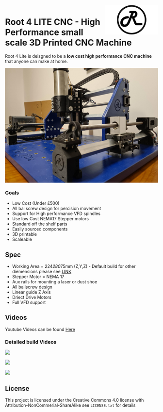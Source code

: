 <img align="right" width=175 src="https://raw.githubusercontent.com/RootCNC/Root_4_Lite/main/Media/R_Logo.png" />

# Root 4 LITE CNC - High Performance small scale 3D Printed CNC Machine 

Root 4 Lite is deisgned to be a **low cost high performance CNC machine** that anyone can make at home.

<img align="center" width=600 src="https://raw.githubusercontent.com/RootCNC/Root_4_Lite/main/Media/Root_4_Lite.jpg" />

### Goals
- Low Cost (Under £500)
- All bal screw design for percision movement
- Support for High performance VFD spindles
- Use low Cost NEMA17 Stepper motors
- Standard off the shelf parts
- Easily sourced components
- 3D printable
- Scaleable

## Spec
- Working Area = 224*280*75mm (Z,Y,Z) - Default build for other diemensions please see [LINK](https://github.com/RootCNC/Root_4_Lite/blob/main/Working%20Area.xlsx)
- Stepper Motor = NEMA 17 
- Aux rails for mounting a laser or dust shoe
- All ballscrew design
- Linear guide Z Axis
- Driect Drive Motors
- Full VFD support

## Videos

Youtube Videos can be found [Here](https://www.youtube.com/sailorpete12)

### Detailed build Videos

[![](http://img.youtube.com/vi/DjvXqU2bEzY/0.jpg)](http://www.youtube.com/watch?v=DjvXqU2bEzY "")

[![](http://img.youtube.com/vi/-5PmiW85Cyw/0.jpg)](http://www.youtube.com/watch?v=-5PmiW85Cyw "")

[![](http://img.youtube.com/vi/_y3V89cwmr8/0.jpg)](http://www.youtube.com/watch?v=_y3V89cwmr8 "")

## License

This project is licensed under the Creative Commons 4.0 license with 
Attribution-NonCommerial-ShareAlike see `LICENSE.txt` for details

